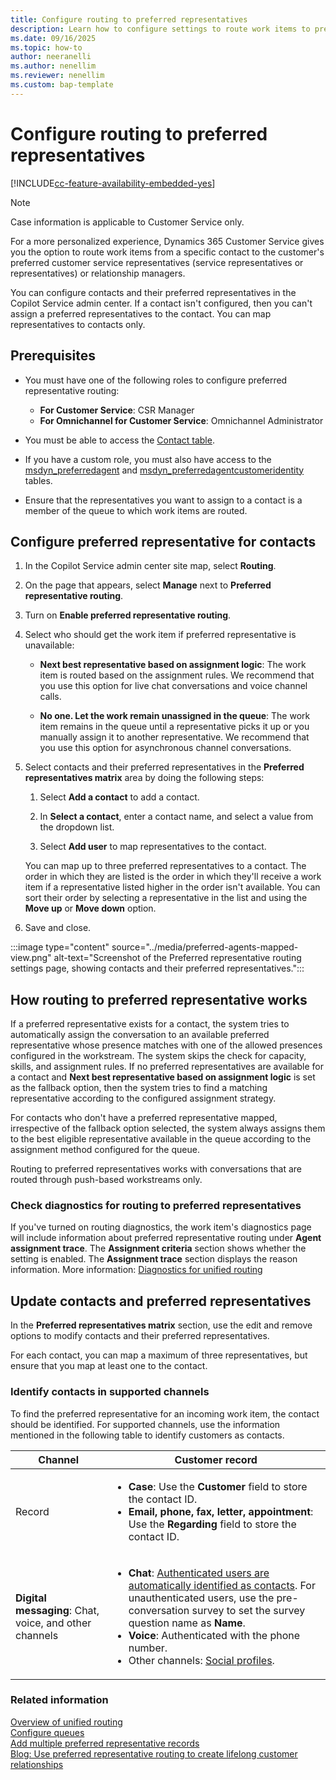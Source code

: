 ```yaml
---
title: Configure routing to preferred representatives
description: Learn how to configure settings to route work items to preferred representatives in Dynamics 365 Customer Service and Dynamics 365 Contact Center.
ms.date: 09/16/2025
ms.topic: how-to
author: neeranelli
ms.author: nenellim
ms.reviewer: nenellim
ms.custom: bap-template
---
```


# Configure routing to preferred representatives

[!INCLUDE[cc-feature-availability-embedded-yes](../../includes/cc-feature-availability-embedded-yes.md)]

> [!NOTE]
> Case information is applicable to Customer Service only.

For a more personalized experience, Dynamics 365 Customer Service gives you the option to route work items from a specific contact to the customer's preferred customer service representatives (service representatives or representatives) or relationship managers.

You can configure contacts and their preferred representatives in the Copilot Service admin center. If a contact isn't configured, then you can't assign a preferred representatives to the contact. You can map representatives to contacts only.

## Prerequisites

- You must have one of the following roles to configure preferred representative routing:
  - **For Customer Service**: CSR Manager
  - **For Omnichannel for Customer Service**: Omnichannel Administrator

- You must be able to access the [Contact table](../../developer/reference/entities/contact.md).
- If you have a custom role, you must also have access to the [msdyn_preferredagent](../../developer/reference/entities/msdyn_preferredagent.md) and [msdyn_preferredagentcustomeridentity](../../developer/reference/entities/msdyn_preferredagentcustomeridentity.md) tables.
- Ensure that the representatives you want to assign to a contact is a member of the queue to which work items are routed.

## Configure preferred representative for contacts

1. In the Copilot Service admin center site map, select **Routing**.

1. On the page that appears, select **Manage** next to **Preferred representative routing**.

1. Turn on **Enable preferred representative routing**.

1. Select who should get the work item if preferred representative is unavailable:

   - **Next best representative based on assignment logic**: The work item is routed based on the assignment rules. We recommend that you use this option for live chat conversations and voice channel calls.

   - **No one. Let the work remain unassigned in the queue**: The work item remains in the queue until a representative picks it up or you manually assign it to another representative. We recommend that you use this option for asynchronous channel conversations.

1. Select contacts and their preferred representatives in the **Preferred representatives matrix** area by doing the following steps:

      1. Select **Add a contact** to add a contact.

      1. In **Select a contact**, enter a contact name, and select a value from the dropdown list.

      1. Select **Add user** to map representatives to the contact.

   You can map up to three preferred representatives to a contact. The order in which they are listed is the order in which they'll receive a work item if a representative listed higher in the order isn't available. You can sort their order by selecting a representative in the list and using the **Move up** or **Move down** option.

1. Save and close.

  :::image type="content" source="../media/preferred-agents-mapped-view.png" alt-text="Screenshot of the Preferred representative routing settings page, showing contacts and their preferred representatives.":::

## How routing to preferred representative works

If a preferred representative exists for a contact, the system tries to automatically assign the conversation to an available preferred representative whose presence matches with one of the allowed presences configured in the workstream. The system skips the check for capacity, skills, and assignment rules. If no preferred representatives are available for a contact and **Next best representative based on assignment logic** is set as the fallback option, then the system tries to find a matching representative according to the configured assignment strategy.

For contacts who don't have a preferred representative mapped, irrespective of the fallback option selected, the system always assigns them to the best eligible representative available in the queue according to the assignment method configured for the queue.

Routing to preferred representatives works with conversations that are routed through push-based workstreams only.

### Check diagnostics for routing to preferred representatives

If you've turned on routing diagnostics, the work item's diagnostics page will include information about preferred representative routing under **Agent assignment trace**. The **Assignment criteria** section shows whether the setting is enabled. The **Assignment trace** section displays the reason information. More information: [Diagnostics for unified routing](unified-routing-diagnostics.md)

## Update contacts and preferred representatives

In the **Preferred representatives matrix** section, use the edit and remove options to modify contacts and their preferred representatives.

For each contact, you can map a maximum of three representatives, but ensure that you map at least one to the contact.

### Identify contacts in supported channels

To find the preferred representative for an incoming work item, the contact should be identified. For supported channels, use the information mentioned in the following table to identify customers as contacts.

|Channel|Customer record|
|-------|---------------|
|Record |<ul><li>**Case**: Use the **Customer** field to store the contact ID.</li><li>**Email, phone, fax, letter, appointment**: Use the **Regarding** field to store the contact ID. </li></ul>|
|**Digital messaging**: Chat, voice, and other channels|<ul><li> **Chat**: [Authenticated users are automatically identified as contacts](record-identification-rule.md). For unauthenticated users, use the pre-conversation survey to set the survey question name as **Name**.</li><li>**Voice**: Authenticated with the phone number.</li><li>Other channels: [Social profiles](../use/supported-channels-social-profiles.md). </li></ul> |


### Related information

[Overview of unified routing](overview-unified-routing.md)  
[Configure queues](queues-omnichannel.md)  
[Add multiple preferred representative records](../develop/add-multiple-preferred-agent-records.md)  
[Blog: Use preferred representative routing to create lifelong customer relationships](https://cloudblogs.microsoft.com/dynamics365/it/2022/09/06/use-preferred-agent-routing-to-create-lifelong-customer-relationships/)
